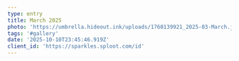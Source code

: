 ```yaml
---
type: entry
title: March 2025
photo: 'https://umbrella.hideout.ink/uploads/1760139921_2025-03-March.jpg'
tags: '#gallery'
date: '2025-10-10T23:45:46.919Z'
client_id: 'https://sparkles.sploot.com/id'
---
```


